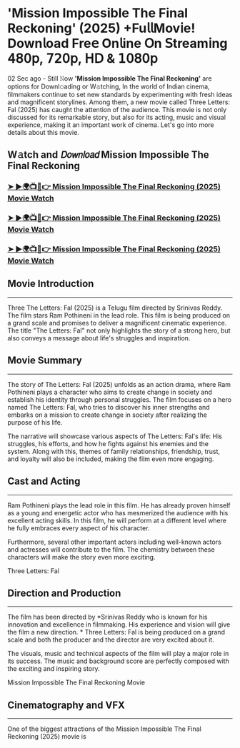 # 'Mission Impossible The Final Reckoning' (2025) +Fu𝗅𝗅Mov𝗂e! Down𝗅oad Fre𝖾 On𝗅ine 𝖮n 𝖲tream𝗂ng 𝟦𝟪𝟢𝗉, 𝟩𝟤𝟢𝗉, 𝖧𝖣 & 𝟣𝟢𝟪𝟢𝗉

02 Sec ago - Still 𝙽ow **'Mission Impossible The Final Reckoning'** are options for Downl𝚘ading or W𝚊tching, In the world of Indian cinema, filmmakers continue to set new standards by experimenting with fresh ideas and magnificent storylines. Among them, a new movie called Three Letters: Fal (2025) has caught the attention of the audience. This movie is not only discussed for its remarkable story, but also for its acting, music and visual experience, making it an important work of cinema. Let's go into more details about this movie.

W𝚊tch and 𝘋𝘰𝘸𝘯𝘭𝘰𝘢𝘥 Mission Impossible The Final Reckoning
---
### [➤ ►🌍📺📱👉 Mission Impossible The Final Reckoning (2025) Movie Watch](https://m0vieanytime.blogspot.com/2025/05/mission-impossible-final-reckoning.html)

### [➤ ►🌍📺📱👉 Mission Impossible The Final Reckoning (2025) Movie Watch](https://m0vieanytime.blogspot.com/2025/05/mission-impossible-final-reckoning.html)

### [➤ ►🌍📺📱👉 Mission Impossible The Final Reckoning (2025) Movie Watch](https://m0vieanytime.blogspot.com/2025/05/mission-impossible-final-reckoning.html)

## Movie Introduction
---
Three The Letters: Fal (2025) is a Telugu film directed by Srinivas Reddy. The film stars Ram Pothineni in the lead role. This film is being produced on a grand scale and promises to deliver a magnificent cinematic experience. The title "The Letters: Fal" not only highlights the story of a strong hero, but also conveys a message about life's struggles and inspiration.

## Movie Summary
---
The story of The Letters: Fal (2025) unfolds as an action drama, where Ram Pothineni plays a character who aims to create change in society and establish his identity through personal struggles. The film focuses on a hero named The Letters: Fal, who tries to discover his inner strengths and embarks on a mission to create change in society after realizing the purpose of his life.

The narrative will showcase various aspects of The Letters: Fal's life: His struggles, his efforts, and how he fights against his enemies and the system. Along with this, themes of family relationships, friendship, trust, and loyalty will also be included, making the film even more engaging.

## Cast and Acting
---
Ram Pothineni plays the lead role in this film. He has already proven himself as a young and energetic actor who has mesmerized the audience with his excellent acting skills. In this film, he will perform at a different level where he fully embraces every aspect of his character.

Furthermore, several other important actors including well-known actors and actresses will contribute to the film. The chemistry between these characters will make the story even more exciting.

Three Letters: Fal

## Direction and Production
---
The film has been directed by *Srinivas Reddy who is known for his innovation and excellence in filmmaking. His experience and vision will give the film a new direction. * Three Letters: Fal is being produced on a grand scale and both the producer and the director are very excited about it.

The visuals, music and technical aspects of the film will play a major role in its success. The music and background score are perfectly composed with the exciting and inspiring story.

Mission Impossible The Final Reckoning Movie

## Cinematography and VFX
---
One of the biggest attractions of the Mission Impossible The Final Reckoning (2025) movie is
